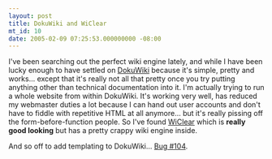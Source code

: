 ```yaml
---
layout: post
title: DokuWiki and WiClear
mt_id: 10
date: 2005-02-09 07:25:53.000000000 -08:00
---
```

I've been searching out the perfect wiki engine lately, and while I have been
lucky enough to have settled on [DokuWiki](http://wiki.splitbrain.org/wiki:dokuwiki)
because it's simple, pretty and works... except that it's really not all that
pretty once you try putting anything other than technical documentation into
it. I'm actually trying to run a whole website from within DokuWiki. It's
working very well, has reduced my webmaster duties a lot because I can hand out
user accounts and don't have to fiddle with repetitive HTML at all anymore...
but it's really pissing off the form-before-function people. So I've found
[WiClear](http://wiclear.free.fr/) which is <strong>really good
looking</strong> but has a pretty crappy wiki engine inside.

And so off to add templating to DokuWiki... 
[Bug #104](http://bugs.splitbrain.org/?do=details&amp;id=104).

